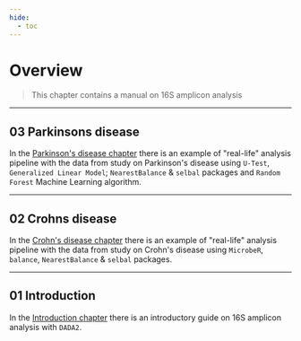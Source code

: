 ```yaml
---
hide:
  - toc
---
```

# **Overview**

>This chapter contains a manual on 16S amplicon analysis 

----------------------------------------------

## **03 Parkinsons disease**

In the [Parkinson's disease chapter](../05_03_Parkinsons_disease) there is an example of "real-life" analysis pipeline with the data from study on Parkinson's disease using `U-Test`, `Generalized Linear Model`; `NearestBalance` & `selbal` packages and `Random Forest` Machine Learning algorithm.

----------------------------------------------

## **02 Crohns disease**

In the [Crohn's disease chapter](../05_02_Crohns_disease) there is an example of "real-life" analysis pipeline with the data from study on Crohn's disease using `MicrobeR`, `balance`, `NearestBalance` & `selbal` packages.

----------------------------------------------

## **01 Introduction**

In the [Introduction chapter](../05_01_Introduction) there is an introductory guide on 16S amplicon analysis with `DADA2`.
